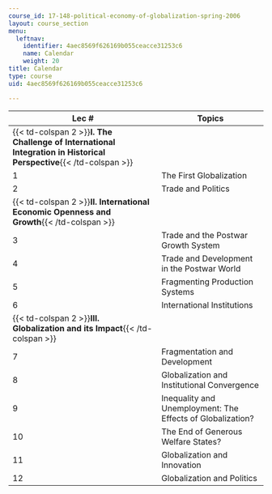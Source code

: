 ```yaml
---
course_id: 17-148-political-economy-of-globalization-spring-2006
layout: course_section
menu:
  leftnav:
    identifier: 4aec8569f626169b055ceacce31253c6
    name: Calendar
    weight: 20
title: Calendar
type: course
uid: 4aec8569f626169b055ceacce31253c6

---
```


| Lec # | Topics |
| --- | --- |
| {{< td-colspan 2 >}}**I. The Challenge of International Integration in Historical Perspective**{{< /td-colspan >}} ||
| 1 | The First Globalization |
| 2 | Trade and Politics |
| {{< td-colspan 2 >}}**II. International Economic Openness and Growth**{{< /td-colspan >}} ||
| 3 | Trade and the Postwar Growth System |
| 4 | Trade and Development in the Postwar World |
| 5 | Fragmenting Production Systems |
| 6 | International Institutions |
| {{< td-colspan 2 >}}**III. Globalization and its Impact**{{< /td-colspan >}} ||
| 7 | Fragmentation and Development |
| 8 | Globalization and Institutional Convergence |
| 9 | Inequality and Unemployment: The Effects of Globalization? |
| 10 | The End of Generous Welfare States? |
| 11 | Globalization and Innovation |
| 12 | Globalization and Politics